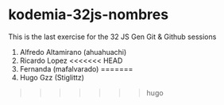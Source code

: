 # kodemia-32js-nombres

This is the last exercise for the 32 JS Gen Git &amp; Github sessions



1. Alfredo Altamirano (ahuahuachi)
2. Ricardo Lopez
<<<<<<< HEAD
3. Fernanda (mafalvarado)
=======
3. Hugo Gzz (Stiglittz)

>>>>>>> hugo

